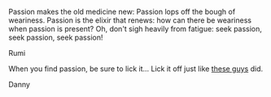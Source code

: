 Passion makes the old medicine new:
Passion lops off the bough of weariness.
Passion is the elixir that renews:
how can there be weariness
when passion is present?
Oh, don't sigh heavily from fatigue:
seek passion, seek passion, seek passion!

Rumi

When you find passion, be sure to lick it...
Lick it off just like [these guys](http://rhettandlick.com/) did.

Danny
